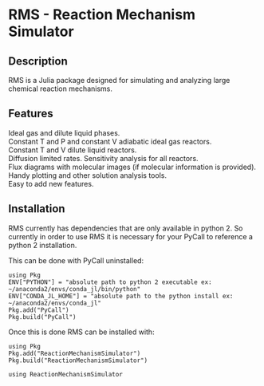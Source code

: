 # RMS - Reaction Mechanism Simulator

## Description
RMS is a Julia package designed for simulating and analyzing large chemical reaction mechanisms.  

## Features
Ideal gas and dilute liquid phases.  
Constant T and P and constant V adiabatic ideal gas reactors.  
Constant T and V dilute liquid reactors.  
Diffusion limited rates.
Sensitivity analysis for all reactors.  
Flux diagrams with molecular images (if molecular information is provided).  
Handy plotting and other solution analysis tools.  
Easy to add new features.  

## Installation

RMS currently has dependencies that are only available in python 2.  So currently in order to use RMS it is necessary for your PyCall to reference a python 2 installation.  

This can be done with PyCall uninstalled:  
```
using Pkg
ENV["PYTHON"] = "absolute path to python 2 executable ex:  ~/anaconda2/envs/conda_jl/bin/python"
ENV["CONDA_JL_HOME"] = "absolute path to the python install ex:  ~/anaconda2/envs/conda_jl"
Pkg.add("PyCall")
Pkg.build("PyCall")
```

Once this is done RMS can be installed with:
```
using Pkg
Pkg.add("ReactionMechanismSimulator")
Pkg.build("ReactionMechanismSimulator")

using ReactionMechanismSimulator
```
